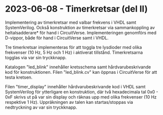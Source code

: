 # 2023-06-08 - Timerkretsar (del II)
Implementering av timerkretsar med valbar frekvens i VHDL samt SystemVerilog.
Också konstruktion av timerkretsar via sammankoppling av heltalsadderare* för hand i CircuitVerse.
Implementeringen genomförs med D-vippor, både för hand i CircuitVerse samt i VHDL.

Tre timerkretsar implementeras för att toggla tre lysdioder med olika frekvenser (10 Hz, 5 Hz och 1 Hz) i aktiverat tillstånd.
Timerkretsarna togglas via var sin tryckknapp.

Katalogen "led_blink" innehåller kretsschema samt hårdvarubeskrivande kod för konstruktionen.
Filen "led_blink.cv" kan öppnas i CircuitVerse för att testa kretsen.

Filen "timer_display" innehåller hårdvarubeskrivande kod i VHDL samt SystemVerilog för ytterligare en konstruktion, 
där två hexadecimala tal 0x0 - 0xF skrivs ut på var sin display och räknas upp med olika frekvenser (10 Hz respektive 1 Hz). Uppräkningen av talen kan startas/stoppas via nedtryckning av var sin tryckknapp.